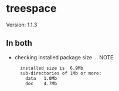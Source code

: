 # treespace

Version: 1.1.3

## In both

*   checking installed package size ... NOTE
    ```
      installed size is  6.9Mb
      sub-directories of 1Mb or more:
        data   1.0Mb
        doc    4.7Mb
    ```

